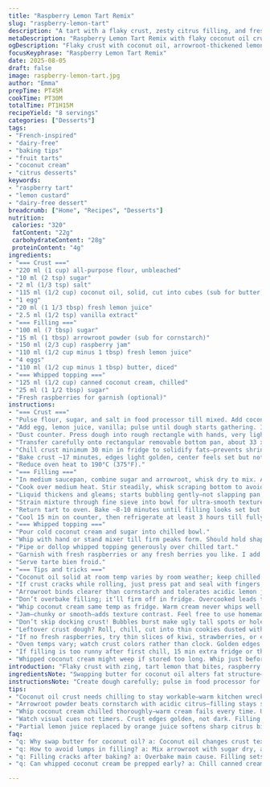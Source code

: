 ```yaml
---
title: "Raspberry Lemon Tart Remix"
slug: "raspberry-lemon-tart"
description: "A tart with a flaky crust, zesty citrus filling, and fresh raspberry notes transformed with a few key ingredient swaps. Butter swapped for coconut oil in crust for a subtle nutty flavor. Cornstarch replaced with arrowroot for a clearer, lighter filling texture. Orange juice adds a sweeter twist to the lemon’s tartness. Whipped coconut cream replaces dairy for a richer, dairy-free topping. Baking times nudged by a few minutes to suit ingredient swaps and oven variations. Sensory cues prioritized over clocks: golden crust, thickened glossy filling, cream peaks holding shape. Technique pointers sprinkled for foolproof crust and smooth filling. Fresh berries garnish, but feel free with whatever bright fruit’s on hand."
metaDescription: "Raspberry Lemon Tart Remix with flaky coconut oil crust, glossy arrowroot filling, whipped coconut cream topping, fresh berries. Zesty, tart, and dairy-free."
ogDescription: "Flaky crust with coconut oil, arrowroot-thickened lemon-raspberry filling, and whipped coconut cream. Bake by feel—golden crust, glossy set filling, chilled slices."
focusKeyphrase: "Raspberry Lemon Tart Remix"
date: 2025-08-05
draft: false
image: raspberry-lemon-tart.jpg
author: "Emma"
prepTime: PT45M
cookTime: PT30M
totalTime: PT1H15M
recipeYield: "8 servings"
categories: ["Desserts"]
tags:
- "French-inspired"
- "dairy-free"
- "baking tips"
- "fruit tarts"
- "coconut cream"
- "citrus desserts"
keywords:
- "raspberry tart"
- "lemon custard"
- "dairy-free dessert"
breadcrumb: ["Home", "Recipes", "Desserts"]
nutrition: 
 calories: "320"
 fatContent: "22g"
 carbohydrateContent: "28g"
 proteinContent: "4g"
ingredients:
- "=== Crust ==="
- "220 ml (1 cup) all-purpose flour, unbleached"
- "10 ml (2 tsp) sugar"
- "2 ml (1/3 tsp) salt"
- "115 ml (1/2 cup) coconut oil, solid, cut into cubes (sub for butter)"
- "1 egg"
- "20 ml (1 1/3 tbsp) fresh lemon juice"
- "2.5 ml (1/2 tsp) vanilla extract"
- "=== Filling ==="
- "100 ml (7 tbsp) sugar"
- "15 ml (1 tbsp) arrowroot powder (sub for cornstarch)"
- "150 ml (2/3 cup) raspberry jam"
- "110 ml (1/2 cup minus 1 tbsp) fresh lemon juice"
- "4 eggs"
- "110 ml (1/2 cup minus 1 tbsp) butter, diced"
- "=== Whipped topping ==="
- "125 ml (1/2 cup) canned coconut cream, chilled"
- "25 ml (1 1/2 tbsp) sugar"
- "Fresh raspberries for garnish (optional)"
instructions:
- "=== Crust ==="
- "Pulse flour, sugar, and salt in food processor till mixed. Add coconut oil cubes, pulse in bursts until mixture looks like coarse crumbs. Stop before melting oil; bits still visible."
- "Add egg, lemon juice, vanilla; pulse until dough starts gathering. If too dry, drop cold water tbsp by tbsp, just enough for dough to hold together—not sticky."
- "Dust counter. Press dough into rough rectangle with hands, very lightly knead just a few times—not overworking. Roll to about 3 mm (1/8 inch) thickness."
- "Transfer carefully onto rectangular removable bottom pan, about 33 x 10 cm (13.5 x 4 inches). Dock bottom with fork holes—keeps bubbles away."
- "Chill crust minimum 30 min in fridge to solidify fats—prevents shrinking during baking. Meanwhile, put oven rack low-mid position and preheat oven to 200°C (400°F)."
- "Bake crust ~17 minutes, edges light golden, center feels set but not dark. Remove, cool 5 min."
- "Reduce oven heat to 190°C (375°F)."
- "=== Filling ==="
- "In medium saucepan, combine sugar and arrowroot, whisk dry to mix. Add jam, lemon juice, eggs, butter chunks immediately—do not let eggs scramble before heat."
- "Cook over medium heat. Stir steadily, whisk scraping bottom to avoid lumps."
- "Liquid thickens and gleams; starts bubbling gently—not slapping pan. This took me approx. 9 minutes."
- "Strain mixture through fine sieve into bowl for ultra-smooth texture. Pour hot filling into warm crust."
- "Return tart to oven. Bake ~8-10 minutes until filling looks set but a little wobbly in center—don’t wait for full solidity or cracks will form."
- "Cool 15 min on counter, then refrigerate at least 3 hours till fully chilled and slices clean easily."
- "=== Whipped topping ==="
- "Pour cold coconut cream and sugar into chilled bowl."
- "Whip with hand or stand mixer till firm peaks form. Should hold shape when lifted but not grainy or buttery."
- "Pipe or dollop whipped topping generously over chilled tart."
- "Garnish with fresh raspberries or any fresh berries you like. I add tiny mint leaves sometimes for pop of green—makes it look like you really tried."
- "Serve tarte bien froid."
- "=== Tips and tricks ==="
- "Coconut oil solid at room temp varies by room weather; keep chilled for easier work."
- "If crust cracks while rolling, just press pat and seal with fingers; no need to reroll and risk toughening."
- "Arrowroot binds clearer than cornstarch and tolerates acidic lemon juice better, so filling looks glossy and not cloudy."
- "Don’t overbake filling; it’ll firm off in fridge. Overcooked leads to cracked, rubbery surface. Timing depends—use visual cues not timer slavishly."
- "Whip coconut cream same temp as fridge. Warm cream never whips well."
- "Jam—chunky or smooth—adds texture contrast. Feel free to use homemade or tart raspberry preserves for extra fruit punch."
- "Don’t skip docking crust! Bubbles burst make ugly tall spots or holes."
- "Leftover crust dough? Roll, chill, cut into thin cookies dusted with cinnamon-sugar. Bake 10 min. Bonus snack."
- "If no fresh raspberries, try thin slices of kiwi, strawberries, or edible flowers to brighten."
- "Oven temps vary; watch crust colors rather than clock. Golden edges signal done."
- "If filling is too runny after first chill, 15 min extra fridge or thin gelatine layer atop keeps it firm."
- "Whipped coconut cream might weep if stored too long. Whip just before service; keep tart cooled until then."
introduction: "Flaky crust with zing, tart lemon that bites, raspberry jam bringing bursts of sweet pockets. Coconut oil in crust gives subtle earthiness—been messing with it for years, finally stumbled on a combo that won't sog. Arrowroot powder thickens clear, no cloudy custard here. I swap lemon juice partial for fresh orange juice for less sharp but layered citrus aroma—gotta fiddle with acidity balance. Whipping canned coconut cream, not dairy, yields a tropical twist that holds peaks longer, plus suitable for folks skipping dairy. Bake times shifted a tad, but don’t lean on clock; watch crust edges and filling’s jiggle. Adding fresh fruit crowns this; visually just elevates the whole thing, but the contrast in tart and sweet … always a hit in my kitchen. Finally, little tricks learned the hard way ensure no cracked custard or crust disaster."
ingredientsNote: "Swapping butter for coconut oil alters fat structure—solid at room temp but melts differently, makes crust tender with slight nuttiness. Keep it chilled well; warm coconut oil ruins texture. Arrowroot powder replaces cornstarch, known for clearer, glossy gel that tolerates acidic citrus better; with lemon, prevents gumminess. Replacing part lemon juice for orange softens sharp edges but expect slight color variation. Whipping canned coconut cream requires first chilling in fridge overnight, straining thick top only—will whip light but rich, no dairy tang. Should you prefer classic butter crust, follow same steps but expect shorter chill to keep dough workable. Use either homemade or good quality store-bought raspberry jam; chunky jams add texture contrast, smooth jams bring uniform spread of fruitiness. Fresh raspberries more than garnish—they bring natural acidity and juiciness. Alternatives—blueberries or blackberries feel equally good here."
instructionsNote: "Create dough carefully; pulse in food processor for speed but avoid overmixing or dough will toughen. Dough forming just shy of wet lets you prevent sticky mess, add tiny water if needed. Docking crust mandatory to avoid bubbling and uneven bake. Bake crust fully before filling—makes crust crisp, prevents soggy bottom. Fill custard must be whisked constantly; helps dissolve gel thickener evenly. You’ll hear bubbles and see filling turn glossy, indication of gelatinization. Straining is optional but highly recommended for flawless custard finish—no lumps spoil mouthfeel. Final bake is short to let custard set but stay silky. Cooling at room temp before fridge avoids cracking due to thermal shock. Whipped coconut cream requires patience—whip well chilled cream in dry, cold bowl. Use piping bag for pretty swirls, else dollop rustic spoonsful. Fresh berries add a pop of freshness and visual appeal. Let tart rest in fridge till fully cold before slicing, or filling might ooze. Watch for cracks on custard surface—sign of overbaking. Serve well chilled. Got leftover dough? Shape cookies, bake! Avoid waste."
tips:
- "Coconut oil crust needs chilling to stay workable—warm kitchen wrecks texture instantly. Pulse flour, sugar, salt, then cold cubes coconut oil. Stop pulsing before it melts—should look like coarse crumbs. Press lightly not overwork or dough toughens. Dock crust before blind baking—no bubbles or weird crust rises. Baking crust till edges golden signals fat solidifying but center still soft; cool slightly before filling."
- "Arrowroot powder beats cornstarch with acidic citrus—filling stays shiny, not cloudy. Mix sugar and arrowroot dry first to avoid clumps. Add eggs and butter fast before heat hits to prevent scrambled lumps. Cook on medium heat steady stirring, whisk scraping bottom to keep smooth. Filling ready when glossy shimmer appears and small bubbles slowly rise. Don’t rush or bubbles slap pan; lasts around nine minutes usually."
- "Whip coconut cream chilled thoroughly—warm cream fails every time. Use thick top layer only, no watery liquid. Whip in chilled bowl, dry surfaces only. Peaks should hold shape but stay light, no graininess or butterfat forming. Pipe or dollop immediately to avoid weeping later. Store tart chilled, topping waits till last minute for freshest hold. Coconut cream adds richness without dairy tang—keep whip timing tight."
- "Watch visual cues not timers. Crust edges golden, not dark. Filling sets but jiggles slightly in center—that wobble means done. Overbake filling and you get cracks or rubbery surfaces, frustrating. Cool tart on counter before fridge to avoid cracking thermal shock. Leftover dough rolls thin, bakes to cinnamon-sugar cookies—snack bonus. Fresh raspberries best garnish but substitute kiwi, strawberries, or edible flowers for color pop."
- "Partial lemon juice replaced by orange juice softens sharp citrus bite—expect slightly lighter filling color. Arrowroot tolerates acids better; thinner gel layer atop filling can rescue runny texture after chill. Dock crust holes mandatory. Coconut oil fat structure different from butter; keeps crust tender but requires careful keeping cold. Don’t skip rest times. Oven temps vary, watch colors closely not minutes."
faq:
- "q: Why swap butter for coconut oil? a: Coconut oil changes crust texture, more tender but melts differently. Keep dough cold or risk greasy mess. Flavor slightly nutty too. If room warm, chill slices between pulses in processor to keep cold. Butter crust shorter chill okay but coconut oil needs patience."
- "q: How to avoid lumps in filling? a: Mix arrowroot with sugar dry, add eggs and butter before heat fast. Stir constantly medium heat. Whisk bottom edges while cooking. Strain after cooking optional but smooths texture lots. Avoid letting eggs scramble—heat slowly, steady whisking."
- "q: Filling cracks after baking? a: Overbake main cause. Filling sets fully chilled, not in oven. Pull tart when filling jiggles slightly. Cool on counter first before fridge to reduce thermal shock. Thin gelatine layer helps fix too-runny filling after chill."
- "q: Can whipped coconut cream be prepped early? a: Chill canned cream overnight minimum. Whip only top thick layer. Store whipped topping chilled but avoid long waits—tends to weep or separate over time. Whip close to serving best. Coconut cream doesn’t tolerate warm or humid conditions for whipping."

---
```


